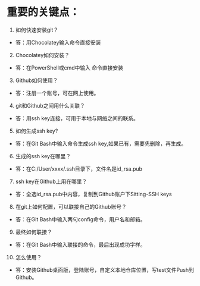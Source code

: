 #  重要的关键点：

1. 如何快速安装git？
- 答：用Chocolatey输入命令直接安装
2. Chocolatey如何安装？
- 答：在PowerShell或cmd中输入 命令直接安装
3. Github如何使用？
- 答：注册一个账号，可在网上使用。
4. git和Github之间用什么关联？
- 答：用ssh key连接，可用于本地与网络之间的联系。
5. 如何生成ssh key?
- 答：在Git Bash中输入命令生成ssh key,如果已有，需要先删除，再生成。
6. 生成的ssh key在哪里？
- 答：在C:/User/xxxx/.ssh目录下，文件名是id_rsa.pub
7. ssh key在Github上用在哪里？
- 答：全选id_rsa.pub中内容，复制到Github账户下Sitting-SSH keys
8. 在git上如何配置，可以联接自己的Github账号？
- 答：在Git Bash中输入两句config命令，用户名和邮箱。
9. 最终如何联接？
- 答：在Git Bash中输入联接的命令，最后出现成功字样。
10. 怎么使用？
- 答：安装Github桌面版，登陆账号，自定义本地仓库位置，写test文件Push到Github。
